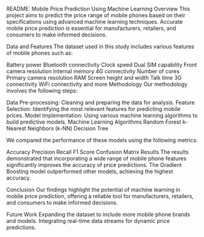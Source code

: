 README: Mobile Price Prediction Using Machine Learning
Overview
This project aims to predict the price range of mobile phones based on their specifications using advanced machine learning techniques. Accurate mobile price prediction is essential for manufacturers, retailers, and consumers to make informed decisions.

Data and Features
The dataset used in this study includes various features of mobile phones such as:

Battery power
Bluetooth connectivity
Clock speed
Dual SIM capability
Front camera resolution
Internal memory
4G connectivity
Number of cores
Primary camera resolution
RAM
Screen height and width
Talk time
3G connectivity
WiFi connectivity
and more
Methodology
Our methodology involves the following steps:

Data Pre-processing: Cleaning and preparing the data for analysis.
Feature Selection: Identifying the most relevant features for predicting mobile prices.
Model Implementation: Using various machine learning algorithms to build predictive models.
Machine Learning Algorithms
Random Forest
k-Nearest Neighbors (k-NN)
Decision Tree

We compared the performance of these models using the following metrics:

Accuracy
Precision
Recall
F1 Score
Confusion Matrix
Results
The results demonstrated that incorporating a wide range of mobile phone features significantly improves the accuracy of price predictions. The Gradient Boosting model outperformed other models, achieving the highest accuracy.

Conclusion
Our findings highlight the potential of machine learning in mobile price prediction, offering a reliable tool for manufacturers, retailers, and consumers to make informed decisions.

Future Work
Expanding the dataset to include more mobile phone brands and models.
Integrating real-time data streams for dynamic price predictions.
